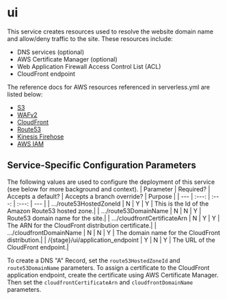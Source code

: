 # ui

This service creates resources used to resolve the website domain name and allow/deny traffic to the site. These resources include:

- DNS services (optional)
- AWS Certificate Manager (optional)
- Web Application Firewall Access Control List (ACL)
- CloudFront endpoint

The reference docs for AWS resources referenced in serverless.yml are listed below:

- [S3](https://docs.aws.amazon.com/AWSCloudFormation/latest/UserGuide/AWS_S3.html)
- [WAFv2](https://docs.aws.amazon.com/AWSCloudFormation/latest/UserGuide/AWS_WAFv2.html)
- [CloudFront](https://docs.aws.amazon.com/AWSCloudFormation/latest/UserGuide/AWS_CloudFront.html)
- [Route53](https://docs.aws.amazon.com/AWSCloudFormation/latest/UserGuide/AWS_Route53.html)
- [Kinesis Firehose](https://docs.aws.amazon.com/AWSCloudFormation/latest/UserGuide/AWS_KinesisFirehose.html)
- [AWS IAM](https://docs.aws.amazon.com/AWSCloudFormation/latest/UserGuide/AWS_IAM.html)

## Service-Specific Configuration Parameters

The following values are used to configure the deployment of this service (see below for more background and context).
| Parameter | Required? | Accepts a default? | Accepts a branch override? | Purpose |
| --- | :---: | :---: | :---: | --- |
| .../route53HostedZoneId | N | Y | Y | This is the Id of the Amazon Route53 hosted zone.|
| .../route53DomainName | N | N | Y | Route53 domain name for the site.|
| .../cloudfrontCertificateArn | N | Y | Y | The ARN for the CloudFront distribution certificate.|
| .../cloudfrontDomainName | N | N | Y | The domain name for the CloudFront distribution.|
| /{stage}/ui/application_endpoint | Y | N | Y | The URL of the CloudFront endpoint.|

To create a DNS "A" Record, set the `route53HostedZoneId` and` route53DomainName` parameters.
To assign a certificate to the CloudFront application endpoint, create the certificate using AWS Certificate Manager. Then set the `cloudfrontCertificateArn` and `cloudfrontDomainName` parameters.

